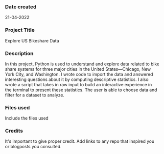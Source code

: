 
### Date created
21-04-2022

### Project Title
Explore US Bikeshare Data

### Description
In this project, Python is used to understand and explore data related to bike share systems for three major cities in the United States—Chicago, New York City, and Washington. I wrote code to import the data and answered interesting questions about it by computing descriptive statistics. I also wrote a script that takes in raw input to build an interactive experience in the terminal to present these statistics. The user is able to choose data and filter for a dataset to analyze.

### Files used
Include the files used

### Credits
It's important to give proper credit. Add links to any repo that inspired you or blogposts you consulted.

